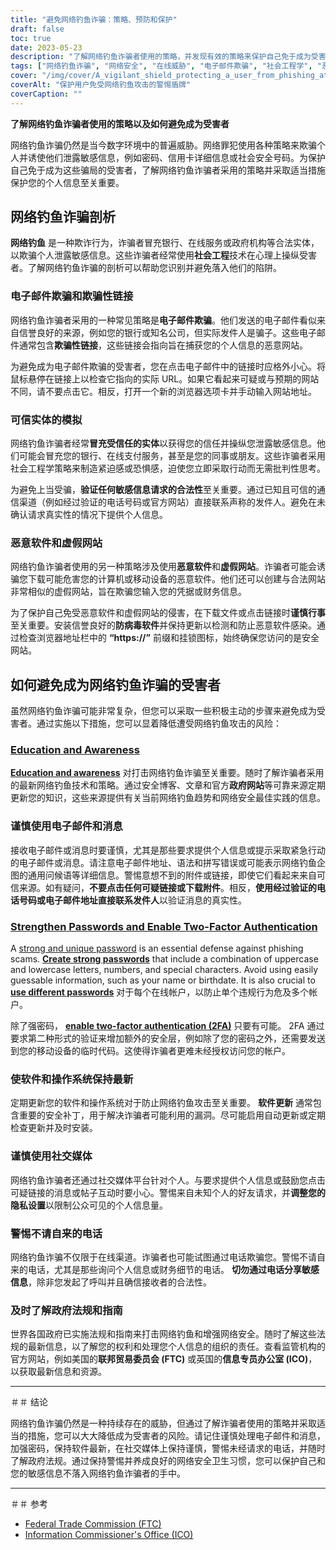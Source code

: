 ```yaml
---
title: "避免网络钓鱼诈骗：策略、预防和保护"
draft: false
toc: true
date: 2023-05-23
description: "了解网络钓鱼诈骗者使用的策略，并发现有效的策略来保护自己免于成为受害者。"
tags: ["网络钓鱼诈骗", "网络安全", "在线威胁", "电子邮件欺骗", "社会工程学", "恶意软件保护", "上网安全", "数据安全", "身份盗窃", "密码安全", "双因素认证", "软件更新", "政府规章", "在线隐私", "网络意识", "数字欺诈", "网络钓鱼意识", "社交媒体安全", "网络诈骗", "预防网络犯罪"]
cover: "/img/cover/A_vigilant_shield_protecting_a_user_from_phishing_attacks.png"
coverAlt: "保护用户免受网络钓鱼攻击的警惕盾牌"
coverCaption: ""
---
```


**了解网络钓鱼诈骗者使用的策略以及如何避免成为受害者**

网络钓鱼诈骗仍然是当今数字环境中的普遍威胁。网络罪犯使用各种策略来欺骗个人并诱使他们泄露敏感信息，例如密码、信用卡详细信息或社会安全号码。为保护自己免于成为这些骗局的受害者，了解网络钓鱼诈骗者采用的策略并采取适当措施保护您的个人信息至关重要。

## 网络钓鱼诈骗剖析

**网络钓鱼** 是一种欺诈行为，诈骗者冒充银行、在线服务或政府机构等合法实体，以欺骗个人泄露敏感信息。这些诈骗者经常使用**社会工程**技术在心理上操纵受害者。了解网络钓鱼诈骗的剖析可以帮助您识别并避免落入他们的陷阱。

### 电子邮件欺骗和欺骗性链接

网络钓鱼诈骗者采用的一种常见策略是**电子邮件欺骗**。他们发送的电子邮件看似来自信誉良好的来源，例如您的银行或知名公司，但实际发件人是骗子。这些电子邮件通常包含**欺骗性链接**，这些链接会指向旨在捕获您的个人信息的恶意网站。

为避免成为电子邮件欺骗的受害者，您在点击电子邮件中的链接时应格外小心。将鼠标悬停在链接上以检查它指向的实际 URL。如果它看起来可疑或与预期的网站不同，请不要点击它。相反，打开一个新的浏览器选项卡并手动输入网站地址。

### 可信实体的模拟

网络钓鱼诈骗者经常**冒充受信任的实体**以获得您的信任并操纵您泄露敏感信息。他们可能会冒充您的银行、在线支付服务，甚至是您的同事或朋友。这些诈骗者采用社会工程学策略来制造紧迫感或恐惧感，迫使您立即采取行动而无需批判性思考。

为避免上当受骗，**验证任何敏感信息请求的合法性**至关重要。通过已知且可信的通信渠道（例如经过验证的电话号码或官方网站）直接联系声称的发件人。避免在未确认请求真实性的情况下提供个人信息。

### 恶意软件和虚假网站

网络钓鱼诈骗者使用的另一种策略涉及使用**恶意软件**和**虚假网站**。诈骗者可能会诱骗您下载可能危害您的计算机或移动设备的恶意软件。他们还可以创建与合法网站非常相似的虚假网站，旨在欺骗您输入您的凭据或财务信息。

为了保护自己免受恶意软件和虚假网站的侵害，在下载文件或点击链接时**谨慎行事**至关重要。安装信誉良好的**防病毒软件**并保持更新以检测和防止恶意软件感染。通过检查浏览器地址栏中的 **“https://”** 前缀和挂锁图标，始终确保您访问的是安全网站。

## 如何避免成为网络钓鱼诈骗的受害者

虽然网络钓鱼诈骗可能非常复杂，但您可以采取一些积极主动的步骤来避免成为受害者。通过实施以下措施，您可以显着降低遭受网络钓鱼攻击的风险：

### [Education and Awareness](https://simeononsecurity.ch/articles/how-to-build-and-manage-an-effective-cybersecurity-awareness-training-program/)

[**Education and awareness**](https://simeononsecurity.ch/articles/how-to-build-and-manage-an-effective-cybersecurity-awareness-training-program/) 对打击网络钓鱼诈骗至关重要。随时了解诈骗者采用的最新网络钓鱼技术和策略。通过安全博客、文章和官方**政府网站**等可靠来源定期更新您的知识，这些来源提供有关当前网络钓鱼趋势和网络安全最佳实践的信息。

### 谨慎使用电子邮件和消息

接收电子邮件或消息时要谨慎，尤其是那些要求提供个人信息或提示采取紧急行动的电子邮件或消息。请注意电子邮件地址、语法和拼写错误或可能表示网络钓鱼企图的通用问候语等详细信息。警惕意想不到的附件或链接，即使它们看起来来自可信来源。如有疑问，**不要点击任何可疑链接或下载附件**。相反，**使用经过验证的电话号码或电子邮件地址直接联系发件人**以验证消息的真实性。

### [Strengthen Passwords and Enable Two-Factor Authentication](https://simeononsecurity.ch/articles/what-are-the-diferent-kinds-of-factors-in-mfa/)

A [strong and unique password](https://simeononsecurity.ch/articles/the-importance-of-password-security-and-best-practices/) is an essential defense against phishing scams. [**Create strong passwords**](https://simeononsecurity.ch/articles/the-importance-of-password-security-and-best-practices/) that include a combination of uppercase and lowercase letters, numbers, and special characters. Avoid using easily guessable information, such as your name or birthdate. It is also crucial to [**use different passwords**](https://simeononsecurity.ch/articles/bitwarden-and-keepassxc-vs-the-rest/) 对于每个在线帐户，以防止单个违规行为危及多个帐户。

除了强密码， [**enable two-factor authentication (2FA)**](https://simeononsecurity.ch/articles/what-are-the-diferent-kinds-of-factors-in-mfa/) 只要有可能。 2FA 通过要求第二种形式的验证来增加额外的安全层，例如除了您的密码之外，还需要发送到您的移动设备的临时代码。这使得诈骗者更难未经授权访问您的帐户。

### 使软件和操作系统保持最新

定期更新您的软件和操作系统对于防止网络钓鱼攻击至关重要。 **软件更新** 通常包含重要的安全补丁，用于解决诈骗者可能利用的漏洞。尽可能启用自动更新或定期检查更新并及时安装。

### 谨慎使用社交媒体

网络钓鱼诈骗者还通过社交媒体平台针对个人。与要求提供个人信息或鼓励您点击可疑链接的消息或帖子互动时要小心。警惕来自未知个人的好友请求，并**调整您的隐私设置**以限制公众可见的个人信息量。

### 警惕不请自来的电话

网络钓鱼诈骗不仅限于在线渠道。诈骗者也可能试图通过电话欺骗您。警惕不请自来的电话，尤其是那些询问个人信息或财务细节的电话。 **切勿通过电话分享敏感信息**，除非您发起了呼叫并且确信接收者的合法性。

### 及时了解政府法规和指南

世界各国政府已实施法规和指南来打击网络钓鱼和增强网络安全。随时了解这些法规的最新信息，以了解您的权利和处理您个人信息的组织的责任。查看监管机构的官方网站，例如美国的**联邦贸易委员会 (FTC)** 或英国的**信息专员办公室 (ICO)**，以获取最新信息和资源。

______

＃＃ 结论

网络钓鱼诈骗仍然是一种持续存在的威胁，但通过了解诈骗者使用的策略并采取适当的措施，您可以大大降低成为受害者的风险。请记住谨慎处理电子邮件和消息，加强密码，保持软件最新，在社交媒体上保持谨慎，警惕未经请求的电话，并随时了解政府法规。通过保持警惕并养成良好的网络安全卫生习惯，您可以保护自己和您的敏感信息不落入网络钓鱼诈骗者的手中。

______

＃＃ 参考

- [Federal Trade Commission (FTC)](https://www.ftc.gov/)
- [Information Commissioner's Office (ICO)](https://ico.org.uk/)
